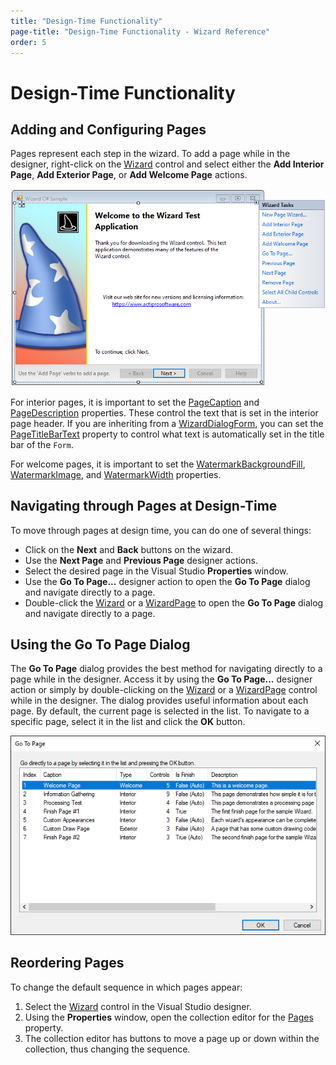 ```yaml
---
title: "Design-Time Functionality"
page-title: "Design-Time Functionality - Wizard Reference"
order: 5
---
```

# Design-Time Functionality

## Adding and Configuring Pages

Pages represent each step in the wizard.  To add a page while in the designer, right-click on the [Wizard](xref:ActiproSoftware.UI.WinForms.Controls.Wizard.Wizard) control and select either the **Add Interior Page**, **Add Exterior Page**, or **Add Welcome Page** actions.

![Screenshot](images/designer.png)

For interior pages, it is important to set the [PageCaption](xref:ActiproSoftware.UI.WinForms.Controls.Wizard.WizardPage.PageCaption) and [PageDescription](xref:ActiproSoftware.UI.WinForms.Controls.Wizard.WizardPage.PageDescription) properties.  These control the text that is set in the interior page header.  If you are inheriting from a [WizardDialogForm](xref:ActiproSoftware.UI.WinForms.Controls.Wizard.WizardDialogForm), you can set the [PageTitleBarText](xref:ActiproSoftware.UI.WinForms.Controls.Wizard.WizardPage.PageTitleBarText) property to control what text is automatically set in the title bar of the `Form`.

For welcome pages, it is important to set the [WatermarkBackgroundFill](xref:ActiproSoftware.UI.WinForms.Controls.Wizard.WizardWelcomePage.WatermarkBackgroundFill), [WatermarkImage](xref:ActiproSoftware.UI.WinForms.Controls.Wizard.WizardWelcomePage.WatermarkImage), and [WatermarkWidth](xref:ActiproSoftware.UI.WinForms.Controls.Wizard.WizardWelcomePage.WatermarkWidth) properties.

## Navigating through Pages at Design-Time

To move through pages at design time, you can do one of several things:

- Click on the **Next** and **Back** buttons on the wizard.
- Use the **Next Page** and **Previous Page** designer actions.
- Select the desired page in the Visual Studio **Properties** window.
- Use the **Go To Page...** designer action to open the **Go To Page** dialog and navigate directly to a page.
- Double-click the [Wizard](xref:ActiproSoftware.UI.WinForms.Controls.Wizard.Wizard) or a [WizardPage](xref:ActiproSoftware.UI.WinForms.Controls.Wizard.WizardPage) to open the **Go To Page** dialog and navigate directly to a page.

## Using the Go To Page Dialog

The **Go To Page** dialog provides the best method for navigating directly to a page while in the designer.  Access it by using the **Go To Page...** designer action or simply by double-clicking on the [Wizard](xref:ActiproSoftware.UI.WinForms.Controls.Wizard.Wizard) or a [WizardPage](xref:ActiproSoftware.UI.WinForms.Controls.Wizard.WizardPage) control while in the designer.  The dialog provides useful information about each page.  By default, the current page is selected in the list.  To navigate to a specific page, select it in the list and click the **OK** button.

![Screenshot](images/go-to-page-form.png)

## Reordering Pages

To change the default sequence in which pages appear:

1. Select the [Wizard](xref:ActiproSoftware.UI.WinForms.Controls.Wizard.Wizard) control in the Visual Studio designer.
1. Using the **Properties** window, open the collection editor for the [Pages](xref:ActiproSoftware.UI.WinForms.Controls.Wizard.Wizard.Pages) property.
1. The collection editor has buttons to move a page up or down within the collection, thus changing the sequence.
